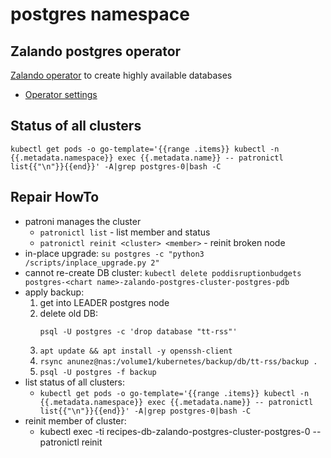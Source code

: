 # postgres namespace

## Zalando postgres operator

[Zalando operator](https://github.com/zalando/postgres-operator) to create highly available databases

* [Operator settings](operator.yaml)

## Status of all clusters

```
kubectl get pods -o go-template='{{range .items}} kubectl -n {{.metadata.namespace}} exec {{.metadata.name}} -- patronictl list{{"\n"}}{{end}}' -A|grep postgres-0|bash -C
```

## Repair HowTo

- patroni manages the cluster
  - `patronictl list` - list member and status
  - `patronictl reinit <cluster> <member>` - reinit broken node
- in-place upgrade: `su postgres -c "python3 /scripts/inplace_upgrade.py 2"`
- cannot re-create DB cluster: `kubectl delete poddisruptionbudgets postgres-<chart name>-zalando-postgres-cluster-postgres-pdb`
- apply backup:
  1. get into LEADER postgres node
  2. delete old DB: 
     ```
     psql -U postgres -c 'drop database "tt-rss"'
     ```
  2. `apt update && apt install -y openssh-client`
  3. `rsync anunez@nas:/volume1/kubernetes/backup/db/tt-rss/backup .`
  4. `psql -U postgres -f backup`
- list status of all clusters:
  - `kubectl get pods -o go-template='{{range .items}} kubectl -n {{.metadata.namespace}} exec {{.metadata.name}} -- patronictl list{{"\n"}}{{end}}' -A|grep postgres-0|bash -C`
- reinit member of cluster:
  - kubectl exec -ti recipes-db-zalando-postgres-cluster-postgres-0 -- patronictl reinit <cluster name> <cluster member>

